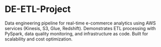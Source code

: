 # DE-ETL-Project
Data engineering pipeline for real-time e-commerce analytics using AWS services (Kinesis, S3, Glue, Redshift). Demonstrates ETL processing with PySpark, data quality monitoring, and infrastructure as code. Built for scalability and cost optimization.
